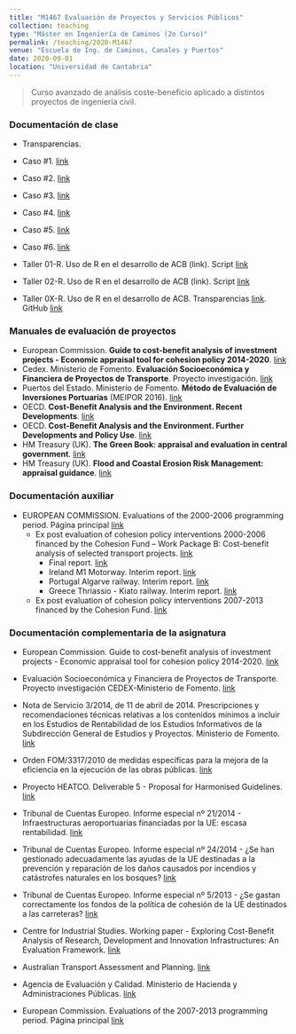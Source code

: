 ```yaml
---
title: "M1467 Evaluación de Proyectos y Servicios Públicos"
collection: teaching
type: "Máster en Ingeniería de Caminos (2o Curso)"
permalink: /teaching/2020-M1467
venue: "Escuela de Ing. de Caminos, Canales y Puertos"
date: 2020-09-01
location: "Universidad de Cantabria"
---
```


> Curso avanzado de análisis coste-beneficio aplicado a distintos proyectos de ingeniería civil.

### Documentación de clase

* Transparencias.

* Caso #1. [link](https://github.com/saul-torres/saul-torres.github.io/raw/master/files/epsp/EPSP%20-%20Caso_01.pdf)
* Caso #2. [link](https://github.com/saul-torres/saul-torres.github.io/raw/master/files/epsp/EPSP%20-%20Caso_02.pdf)
* Caso #3. [link](https://github.com/saul-torres/saul-torres.github.io/raw/master/files/epsp/EPSP%20-%20Caso_03.pdf)
* Caso #4. [link](https://github.com/saul-torres/saul-torres.github.io/raw/master/files/epsp/EPSP%20-%20Caso_04.pdf)
* Caso #5. [link](https://github.com/saul-torres/saul-torres.github.io/raw/master/files/epsp/EPSP%20-%20Caso_05.pdf)
* Caso #6. [link](https://github.com/saul-torres/saul-torres.github.io/raw/master/files/epsp/EPSP%20-%20Caso_06.pdf)

* Taller 01-R. Uso de R en el desarrollo de ACB (link). Script [link](https://github.com/saul-torres/Teaching/blob/master/CBA/EPSP%20-%20ACB-01.R)
* Taller 02-R. Uso de R en el desarrollo de ACB (link). Script [link](https://github.com/saul-torres/Teaching/blob/master/CBA/EPSP%20-%20ACB-02.R)
* Taller 0X-R. Uso de R en el desarrollo de ACB. Transparencias [link](https://github.com/saul-torres/Teaching/blob/master/CBA/EPSP_-_Taller_R.html). GitHub [link](https://github.com/saul-torres/Teaching/tree/master/CBA)


### Manuales de evaluación de proyectos

* European Commission. **Guide to cost-benefit analysis of investment projects - Economic appraisal tool for cohesion policy 2014-2020**. [link](http://bookshop.europa.eu/en/guide-to-cost-benefit-analysis-of-investment-projects-pbKN0213782/)
* Cedex. Ministerio de Fomento. **Evaluación Socioeconómica y Financiera de Proyectos de Transporte**. Proyecto investigación. [link](http://www.evaluaciondeproyectos.es/)
* Puertos del Estado. Ministerio de Fomento. **Método de Evaluación de Inversiones Portuarias** (MEIPOR 2016). [link](http://www.puertos.es/es-es/BibliotecaV2/MEIPOR_mayo_2016.pdf)
* OECD. **Cost-Benefit Analysis and the Environment. Recent Developments**. [link](https://www.oecd-ilibrary.org/environment/cost-benefit-analysis-and-the-environment_9789264010055-en)
* OECD. **Cost-Benefit Analysis and the Environment. Further Developments and Policy Use**. [link](https://www.oecd-ilibrary.org/environment/cost-benefit-analysis-and-the-environment_9789264085169-en)
* HM Treasury (UK). **The Green Book: appraisal and evaluation in central government**. [link](https://www.gov.uk/government/publications/the-green-book-appraisal-and-evaluation-in-central-governent)
* HM Treasury (UK). **Flood and Coastal Erosion Risk Management: appraisal guidance**. [link](https://www.gov.uk/government/publications/flood-and-coastal-erosion-risk-management-appraisal-guidance)


### Documentación auxiliar

* EUROPEAN COMMISSION. Evaluations of the 2000-2006 programming period. Página principal [link](http://ec.europa.eu/regional_policy/en/policy/evaluations/ec/2000-2006)
  * Ex post evaluation of cohesion policy interventions 2000-2006 financed by the Cohesion Fund – Work Package B: Cost-benefit analysis of selected transport projects. [link](http://ec.europa.eu/regional_policy/sources/docgener/evaluation/expost2006/wpb_en.htm)
    * Final report. [link](http://ec.europa.eu/regional_policy/sources/docgener/evaluation/pdf/expost2006/wpb_final_report.pdf)
    * Ireland M1 Motorway. Interim report. [link](http://ec.europa.eu/regional_policy/sources/docgener/evaluation/pdf/expost2006/wpb_cs6_ireland.pdf)
    * Portugal Algarve railway. Interim report. [link](http://ec.europa.eu/regional_policy/sources/docgener/evaluation/pdf/expost2006/wpb_cs3_portugal.pdf)
    * Greece Thriassio - Kiato railway. Interim report. [link](http://ec.europa.eu/regional_policy/sources/docgener/evaluation/pdf/expost2006/wpb_cs7_greece_thriassio.pdf)
  * Ex post evaluation of cohesion policy interventions 2007-2013 financed by the Cohesion Fund. [link](http://ec.europa.eu/regional_policy/en/policy/evaluations/ec/2007-2013/)
    
    
### Documentación complementaria de la asignatura

* European Commission. Guide to cost-benefit analysis of investment projects - Economic appraisal tool for cohesion policy 2014-2020. [link](http://bookshop.europa.eu/en/guide-to-cost-benefit-analysis-of-investment-projects-pbKN0213782/)
* Evaluación Socioeconómica y Financiera de Proyectos de Transporte. Proyecto investigación CEDEX-Ministerio de Fomento. [link](http://www.evaluaciondeproyectos.es/)
* Nota de Servicio 3/2014, de 11 de abril de 2014. Prescripciones y recomendaciones técnicas relativas a los contenidos mínimos a incluir en los Estudios de Rentabilidad de los Estudios Informativos de la Subdirección General de Estudios y Proyectos. Ministerio de Fomento. [link](http://www.fomento.gob.es/NR/rdonlyres/EA3AF06D-F881-469D-98A3-0988ACB58449/124518/NS_32014.pdf)
* Orden FOM/3317/2010 de medidas específicas para la mejora de la eficiencia en la ejecución de las obras públicas. [link](https://www.boe.es/boe/dias/2010/12/23/pdfs/BOE-A-2010-19708.pdf)
* Proyecto HEATCO. Deliverable 5 - Proposal for Harmonised Guidelines. [link](http://heatco.ier.uni-stuttgart.de/deliverables.html)   

* Tribunal de Cuentas Europeo. Informe especial nº 21/2014 - Infraestructuras aeroportuarias financiadas por la UE: escasa rentabilidad. [link](http://www.eca.europa.eu/es/Pages/DocItem.aspx?did=30441)
* Tribunal de Cuentas Europeo. Informe especial nº 24/2014 - ¿Se han gestionado adecuadamente las ayudas de la UE destinadas a la prevención y reparación de los daños causados por incendios y catástrofes naturales en los bosques? [link](http://www.eca.europa.eu/es/Pages/DocItem.aspx?did=31318)
* Tribunal de Cuentas Europeo. Informe especial nº 5/2013 - ¿Se gastan correctamente los fondos de la política de cohesión de la UE destinados a las carreteras? [link](http://www.eca.europa.eu/Lists/ECADocuments/SR13_05/SR13_05_ES.PDF)   

* Centre for Industrial Studies. Working paper - Exploring Cost-Benefit Analysis of Research, Development and Innovation Infrastructures: An Evaluation Framework. [link](http://www.csilmilano.com/docs/WP2016_01.pdf) 

* Australian Transport Assessment and Planning. [link](https://atap.gov.au/)

* Agencia de Evaluación y Calidad. Ministerio de Hacienda y Administraciones Públicas. [link](http://www.aeval.es/es/)   

* European Commission. Evaluations of the 2007-2013 programming period. Página principal [link](http://ec.europa.eu/regional_policy/en/policy/evaluations/ec/2007-2013/)   
